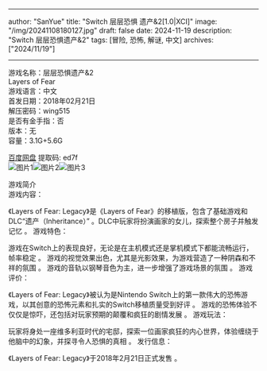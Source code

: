 
---
author: "SanYue"
title: "Switch 层层恐惧 遗产&2[1.0|XCI]"
image: "/img/20241108180127.jpg"
draft: false
date: 2024-11-19
description: "Switch 层层恐惧遗产&2"
tags: [冒险, 恐怖, 解谜, 中文]
archives: ["2024/11/19"]

---

游戏名称：层层恐惧遗产&2   
Layers of Fear     
游戏语言：中文  
首发日期：2018年02月21日  
解压密码：wing515  
是否有金手指：否  
版本：无   
容量：3.1G+5.6G

[百度网盘](https//pan.baidu.com/s/1I8liw5BqeQ9D3_eV5R7JMA) 提取码: ed7f  
![图片1](/img/16cdfa.jpg)![图片2](/img/f6e908.jpg)![图片3](/img/a1bc5d.jpg)  

游戏简介  
游戏内容：

《Layers of Fear: Legacy》是《Layers of Fear》的移植版，包含了基础游戏和DLC“遗产（Inheritance）”
。DLC中玩家将扮演画家的女儿，探索整个房子并触发记忆
。
游戏特色：

游戏在Switch上的表现良好，无论是在主机模式还是掌机模式下都能流畅运行，帧率稳定
。
游戏的视觉效果出色，尤其是光影效果，为游戏营造了一种阴森和不祥的氛围
。
游戏的音轨以钢琴音色为主，进一步增强了游戏场景的氛围
。
游戏评价：

《Layers of Fear: Legacy》被认为是Nintendo Switch上的第一款伟大的恐怖游戏，以其创意的恐怖元素和扎实的Switch移植质量受到好评
。
游戏的恐怖体验不仅仅是惊吓，还包括对玩家预期的颠覆和疯狂的剧情发展
。
游戏玩法：

玩家将身处一座维多利亚时代的宅邸，探索一位画家疯狂的内心世界，体验缠绕于他脑中的幻象，并探寻令人恐惧的真相
。
发行信息：

《Layers of Fear: Legacy》于2018年2月21日正式发售
。
